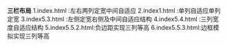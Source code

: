 **三栏布局**
1.index.html     :左右两列定宽中间自适应
2.index1.html    :单列自适应单列定宽
3.index5.3.html  :左侧定宽右侧及中间自适应结构
4.index5.4.html  :三列宽度自适应结构
5.index5.5.2.html:负边距实现三列等高
6.index5.5.3.html:边框模拟实现三列等高
